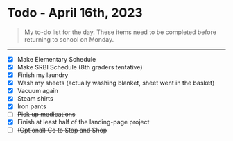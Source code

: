# Todo - April 16th, 2023
> My to-do list for the day.
> These items need to be completed before returning to school on Monday.
___

 - [x] Make Elementary Schedule
 - [x] Make SRBI Schedule (8th graders tentative)
 - [x] Finish my laundry
 - [x] Wash my sheets (actually washing blanket, sheet went in the basket)
 - [x] Vacuum again
 - [x] Steam shirts
 - [x] Iron pants
 - [ ] ~~Pick up medications~~
 - [x] Finish at least half of the landing-page project 
 - [ ] ~~(Optional) Go to Stop and Shop~~
